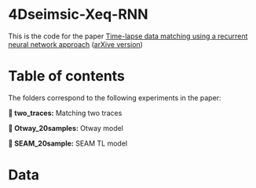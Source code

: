# 4Dseimsic-Xeq-RNN

This is the code for the paper [Time-lapse data matching using a recurrent neural network approach](https://library.seg.org/doi/epub/10.1190/geo2021-0487.1) ([arXive version](https://arxiv.org/abs/2204.00941))





# Table of contents 
The folders correspond to the following experiments in the paper:


**:open_file_folder:  two_traces:**  Matching two traces

**:open_file_folder:  Otway_20samples:** Otway model 
    
**:open_file_folder:  SEAM_20sample:** SEAM TL model
 
 # Data 
 
